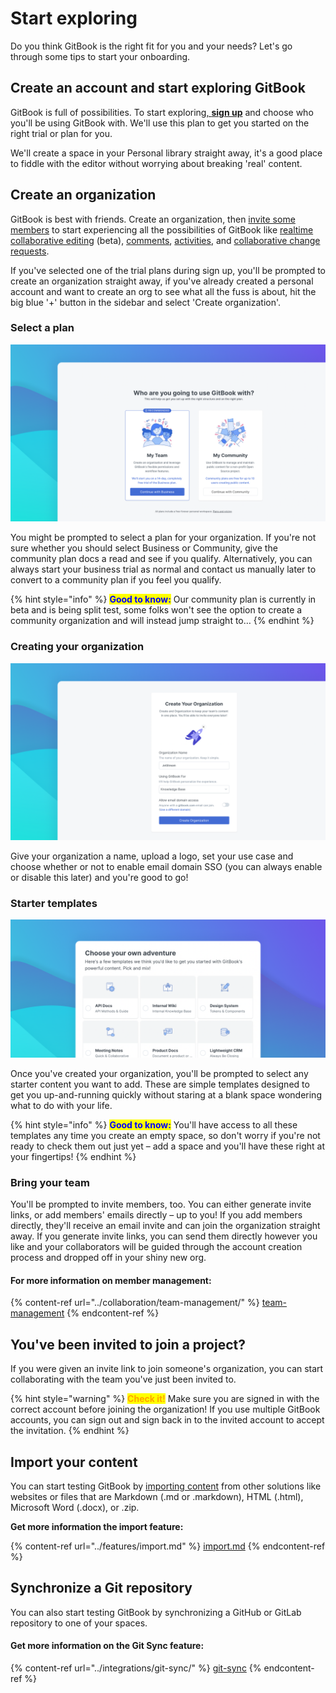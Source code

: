 # Start exploring

Do you think GitBook is the right fit for you and your needs? Let's go through some tips to start your onboarding.

## ​**Create an account and start exploring GitBook** <a href="#create-an-account-and-start-exploring-gitbook" id="create-an-account-and-start-exploring-gitbook"></a>

GitBook is full of possibilities. To start exploring[, **sign up**](https://app.gitbook.com/join) and choose who you'll be using GitBook with. We'll use this plan to get you started on the right trial or plan for you.

We'll create a space in your Personal library straight away, it's a good place to fiddle with the editor without worrying about breaking 'real' content.

## Create an organization <a href="#start-creating-a-team" id="start-creating-a-team"></a>

GitBook is best with friends. Create an organization, then [invite some members](../collaboration/team-management/#invite-new-members) to start experiencing all the possibilities of GitBook like [realtime collaborative editing](../editing-content/editing-pages/live-edits-and-real-time-collaboration.md#real-time-collaboration) (beta), [comments](../collaboration/comments.md), [activities](../collaboration/activity.md), and [collaborative change requests](../editing-content/editing-pages/change-requests.md).

If you've selected one of the trial plans during sign up, you'll be prompted to create an organization straight away, if you've already created a personal account and want to create an org to see what all the fuss is about, hit the big blue '+' button in the sidebar and select 'Create organization'.

### Select a plan

![](<../.gitbook/assets/Plan Select.png>)

You might be prompted to select a plan for your organization. If you're not sure whether you should select Business or Community, give the community plan docs a read and see if you qualify. Alternatively, you can always start your business trial as normal and contact us manually later to convert to a community plan if you feel you qualify.

{% hint style="info" %}
<mark style="color:blue;">**Good to know:**</mark> Our community plan is currently in beta and is being split test, some folks won't see the option to create a community organization and will instead jump straight to…
{% endhint %}

### Creating your organization

![](<../.gitbook/assets/Create Org.png>)

Give your organization a name, upload a logo, set your use case and choose whether or not to enable email domain SSO (you can always enable or disable this later) and you're good to go!

### Starter templates

![](../.gitbook/assets/Templates.png)

Once you've created your organization, you'll be prompted to select any starter content you want to add. These are simple templates designed to get you up-and-running quickly without staring at a blank space wondering what to do with your life.

{% hint style="info" %}
<mark style="color:blue;">**Good to know:**</mark> You'll have access to all these templates any time you create an empty space, so don't worry if you're not ready to check them out just yet – add a space and you'll have these right at your fingertips!
{% endhint %}

### Bring your team

You'll be prompted to invite members, too. You can either generate invite links, or add members' emails directly – up to you! If you add members directly, they'll receive an email invite and can join the organization straight away. If you generate invite links, you can send them directly however you like and your collaborators will be guided through the account creation process and dropped off in your shiny new org.

#### **For more information on member management:**

{% content-ref url="../collaboration/team-management/" %}
[team-management](../collaboration/team-management/)
{% endcontent-ref %}

## **You've been invited to join a project?** <a href="#youve-been-invited-to-join-a-project" id="youve-been-invited-to-join-a-project"></a>

If you were given an invite link to join someone's organization, you can start collaborating with the team you've just been invited to.

{% hint style="warning" %}
<mark style="color:orange;">**Check it!**</mark> Make sure you are signed in with the correct account before joining the organization! If you use multiple GitBook accounts, you can sign out and sign back in to the invited account to accept the invitation.
{% endhint %}

## **Import your content** <a href="#import-your-content" id="import-your-content"></a>

You can start testing GitBook by [importing content](../features/import.md) from other solutions like websites or files that are Markdown (.md or .markdown), HTML (.html), Microsoft Word (.docx), or .zip.‌

**Get more information the import feature:**

{% content-ref url="../features/import.md" %}
[import.md](../features/import.md)
{% endcontent-ref %}

## **​Synchronize a Git repository** <a href="#synchronize-a-github-repo" id="synchronize-a-github-repo"></a>

You can also start testing GitBook by synchronizing a GitHub or GitLab repository to one of your spaces.‌

#### Get more information on the Git Sync feature: <a href="#get-more-information-on-the-github-integration" id="get-more-information-on-the-github-integration"></a>

{% content-ref url="../integrations/git-sync/" %}
[git-sync](../integrations/git-sync/)
{% endcontent-ref %}
